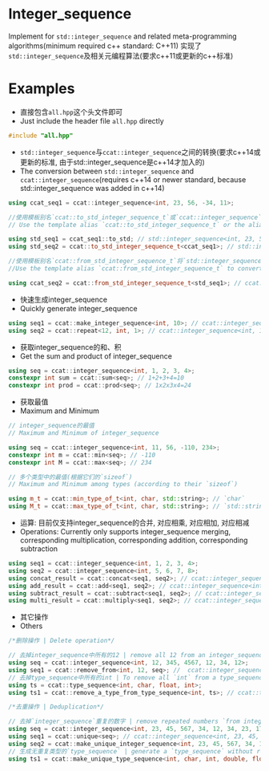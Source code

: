 # Integer_sequence
Implement for `std::integer_sequence` and related meta-programming algorithms(minimum required c++ standard: C++11)
实现了`std::integer_sequence`及相关元编程算法(要求c++11或更新的c++标准)
# Examples
* 直接包含`all.hpp`这个头文件即可
* Just include the header file `all.hpp` directly
```c++
#include "all.hpp"
```
* `std::integer_sequence`与`ccat::integer_sequence`之间的转换(要求c++14或更新的标准, 由于std::integer_sequence是c++14才加入的)
* The conversion between `std::integer_sequence` and `ccat::integer_sequence`(requires c++14 or newer standard, because std::integer_sequence was added in c++14)
```c++
using ccat_seq1 = ccat::integer_sequence<int, 23, 56, -34, 11>;

//使用模板别名`ccat::to_std_integer_sequence_t`或`ccat::integer_sequence`的别名成员`to_std`将`ccat::integer_sequence`转换成`std::integer_sequence`
// Use the template alias `ccat::to_std_integer_sequence_t` or the alias member `to_std` of `ccat::integer_sequence` to convert `ccat::integer_sequence` to `std::integer_sequence`

using std_seq1 = ccat_seq1::to_std; // std::integer_sequence<int, 23, 56, -34, 11>
using std_seq2 = ccat::to_std_integer_sequence_t<ccat_seq1>; // std::integer_sequence<int, 23, 56, -34, 11>

//使用模板别名`ccat::from_std_integer_sequence_t`将`std::integer_sequence`转换成`ccat::integer_sequence`
//Use the template alias `ccat::from_std_integer_sequence_t` to convert `std::integer_sequence` to `ccat::integer_sequence`

using ccat_seq2 = ccat::from_std_integer_sequence_t<std_seq1>; // ccat::integer_sequence<int, 23, 56, -34, 11>
```
* 快速生成integer_sequence
* Quickly generate integer_sequence
```c++
using seq1 = ccat::make_integer_sequence<int, 10>; // ccat::integer_sequence<int, 0, 1, 2, 3, 4, 5, 6, 7, 8, 9> 
using seq2 = ccat::repeat<12, int, 1>; // ccat::integer_sequence<int, 1, 1, 1, 1, 1, 1, 1, 1, 1, 1, 1, 1>
```
* 获取integer_sequence的和、积
* Get the sum and product of integer_sequence
```c++
using seq = ccat::integer_sequence<int, 1, 2, 3, 4>;
constexpr int sum = ccat::sum<seq>; // 1+2+3+4=10
constexpr int prod = ccat::prod<seq>; // 1x2x3x4=24
```
* 获取最值
* Maximum and Minimum
```c++
// integer_sequence的最值
// Maximum and Minimum of integer_sequence

using seq = ccat::integer_sequence<int, 11, 56, -110, 234>;
constexpr int m = ccat::min<seq>; // -110
constexpr int M = ccat::max<seq>; // 234

// 多个类型中的最值(根据它们的`sizeof`)
// Maximum and Minimum among types (according to their `sizeof`)

using m_t = ccat::min_type_of_t<int, char, std::string>; // `char`
using M_t = ccat::max_type_of_t<int, char, std::string>; // `std::string`
```
* 运算: 目前仅支持integer_sequence的合并, 对应相乘, 对应相加, 对应相减
* Operations: Currently only supports integer_sequence merging, corresponding multiplication, corresponding addition, corresponding subtraction
```c++
using seq1 = ccat::integer_sequence<int, 1, 2, 3, 4>;
using seq2 = ccat::integer_sequence<int, 5, 6, 7, 8>;
using concat_result = ccat::concat<seq1, seq2>; // ccat::integer_sequence<int, 1, 2, 3, 4, 5, 6, 7, 8>
using add_result = ccat::add<seq1, seq2>; // ccat::integer_sequence<int, 6, 8, 10, 12>
using subtract_result = ccat::subtract<seq1, seq2>; // ccat::integer_sequence<int, -4, -4, -4, -4>
using multi_result = ccat::multiply<seq1, seq2>; // ccat::integer_sequence<int, 5, 12, 21, 32>
```
* 其它操作
* Others
```c++
/*删除操作 | Delete operation*/

// 去掉integer_sequence中所有的12 | remove all 12 from an integer_sequence
using seq = ccat::integer_sequence<int, 12, 345, 4567, 12, 34, 12>;
using seq1 = ccat::remove_from<int, 12, seq>; //  ccat::integer_sequence<int, 345, 4567, 34>
// 去掉type_sequence中所有的int | To remove all `int` from a type_sequence
using ts = ccat::type_sequence<int, char, float, int>;
using ts1 = ccat::remove_a_type_from_type_sequence<int, ts>; // ccat::type_sequence<char, float>

/*去重操作 | Deduplication*/

// 去掉`integer_sequence`重复的数字 | remove repeated numbers `from integer_sequence`
using seq = ccat::integer_sequence<int, 23, 45, 567, 34, 12, 34, 23, 17, 45>;
using seq1 = ccat::unique<seq>; // ccat::integer_sequence<int, 23, 45, 567, 34, 12, 17>
using seq2 = ccat::make_unique_integer_sequence<int, 23, 45, 567, 34, 12, 34, 23, 17, 45>; // same as `seq1` | 与 `seq1`一样
// 生成无重复类型的`type_sequence` | generate a `type_sequence` without repeated types
using ts1 = ccat::make_unique_type_sequence<int, char, int, double, float, int, char, long>; // ccat::type_sequence<int, char, double, float, long>
```

